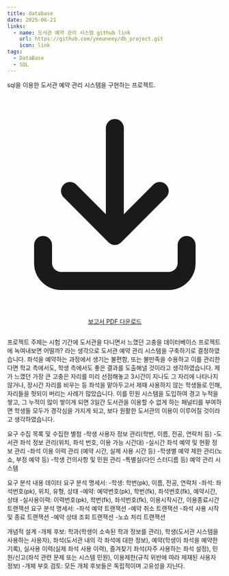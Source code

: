 ```yaml
---
title: database
date: 2025-06-21
links:
  - name: 도서관 예약 관리 시스템 github link
    url: https://github.com/yeeuneey/db_project.git
    icon: link
tags:
  - DataBase
  - SQL
---
```


sql을 이용한 도서관 예약 관리 시스템을 구현하는 프로젝트.

<!--more-->

<div style="text-align: center; margin: 28px 0;">
  <a href="/uploads/db-report.pdf" download class="hb-btn">
    <svg xmlns="http://www.w3.org/2000/svg" fill="none"
         viewBox="0 0 24 24" stroke="currentColor">
      <path stroke-linecap="round" stroke-linejoin="round" stroke-width="2"
            d="M4 16v2a2 2 0 002 2h12a2 2 0 002-2v-2M7 10l5 5 5-5M12 15V3" />
    </svg>
    보고서 PDF 다운로드
  </a>
</div>

프로젝트 주제는 시험 기간에 도서관을 다니면서 느꼈던 고충을 데이터베이스 프로젝트에 녹여내보면 어떨까? 라는 생각으로 도서관 예약 관리 시스템을 구축하기로 결정하였습니다. 좌석을 예약하는 과정에서 생기는 불편함, 또는 불만족을 수용하고 이를 관리한다면 학교 측에서도, 학생 측에서도 좋은 결과를 도출해낼 것이라고 생각하였습니다. 제가 느꼈던 가장 큰 고충은 자리를 미리 선점해놓고 3시간이 지나도 그 자리에 나타나지 않거나, 장시간 자리를 비우는 등 좌석을 맡아두고서 제때 사용하지 않는 학생들로 인해, 자리들을 헛되이 버리는 사례가 많았습니다. 이를 민원 시스템을 도입하여 경고 누적을 쌓고, 그 누적이 많이 쌓이게 되면 3일간 도서관을 이용할 수 없게 하는 패널티를 부여하면 학생들 모두가 경각심을 가지게 되고, 보다 원활한 도서관의 이용이 이루어질 것이라고 생각하였습니다.

요구 수집 목록 및 수집한 별첨
 -학생 사용자 정보 관리(학번, 이름, 전공, 연락처 등)
 -도서관 좌석 정보 관리(위치, 좌석 번호, 이용 가능 시간대)
 -실시간 좌석 예약 및 현황 정보 관리
 -좌석 이용 이력 관리 (예약 시간, 실제 사용 시간 등)
 -학생별 예약 제한 관리(노쇼, 부정 예약 등)
 -학생 건의사항 및 민원 관리
 -특별실(다인 스터디름 등) 예약 관리 시스템

요구 분석 내용
데이터 요구 분석 명세서:
 -학생: 학번(pk), 이름, 전공, 연락처
 -좌석: 좌석번호(pk), 위치, 유형, 상태
 -예약: 예약번호(pk), 학번(fk), 좌석번호(fk), 예약시간, 상태
 -실사용이력: 이력번호(pk), 학번(fk), 좌석번호(fk), 이용시작시간, 이용종료시간
트랜잭션 요구 분석 명세서:
 -좌석 예약 트랜잭션
 -예약 취소 트랜잭션
 -좌석 사용 시작 및 종료 트랜잭션
 -예약 상태 조회 트랜잭션
 -노쇼 처리 트랜잭션

개념적 설계
 -개체 후보: 학과(학생이 소속된 학과 정보를 관리), 학생(도서관 시스템을 사용하는 사용자), 좌석(도서관 내의 각 좌석에 대한 정보), 예약(학생이 좌석을 예약한 기록), 실사용 이력(실제 좌석 사용 이력), 즐겨찾기 좌석(자주 사용하는 좌석 설정), 민원/신고(좌석 관련 문제 또는 시스템 민원), 이용제한(규칙 위반에 따라 제재된 사용자 정보)
 -개체 부호 검토: 모든 개체 후보들은 독립적이며 고유성을 지닌다.